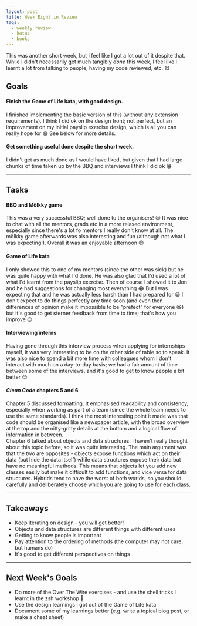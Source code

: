 ```yaml
---
layout: post
title: Week Eight in Review
tags:
  - weekly review
  - katas
  - books
---
```


This was another short week, but I feel like I got a lot out of it despite that. While I didn't necessarily get much tangibly _done_ this week, I feel like I learnt a lot from talking to people, having my code reviewed, etc. :yum:

## Goals

#### Finish the Game of Life kata, with good design.

I finished implementing the basic version of this (without any extension requirements). I think I did ok on the design front; not perfect, but an improvement on my initial payslip exercise design, which is all you can really hope for :sweat_smile: See below for more details.

#### Get something useful done despite the short week.

I didn't get as much done as I would have liked, but given that I had large chunks of time taken up by the BBQ and interviews I think I did ok :grin:

---

## Tasks

#### BBQ and Mölkky game

This was a very successful BBQ; well done to the organisers! :smiley: It was nice to chat with all the mentors, grads etc in a more relaxed environment, especially since there's a lot fo mentors I really don't know at all. The mölkky game afterwards was also interesting and fun (although not what I was expecting!). Overall it was an enjoyable afternoon :blush:

#### Game of Life kata

I only showed this to one of my mentors (since the other was sick) but he was quite happy with what I'd done. He was also glad that I'd used a lot of what I'd learnt from the payslip exercise. Then of course I showed it to Jon and he had suggestions for changing most everything :joy: But I was expecting that and he was actually less harsh than I had prepared for :grinning: I don't expect to do things perfectly any time soon (and even then differences of opinion make it impossible to be "prefect" for everyone :laughing:) but it's good to get sterner feedback from time to time; that's how you improve :wink:

#### Interviewing interns

Having gone through this interview process when applying for internships myself, it was very interesting to be on the other side of table so to speak. It was also nice to spend a bit more time with colleagues whom I don't interact with much on a day-to-day basis; we had a fair amount of time between some of the interviews, and it's good to get to know people a bit better :blush:

#### _Clean Code_ chapters 5 and 6

Chapter 5 discussed formatting. It emphasised readability and consistency, especially when working as part of a team (since the whole team needs to use the same standards). I think the most interesting point it made was that code should be organised like a newspaper article, with the broad overview at the top and the nitty-gritty details at the bottom and a logical flow of information in between.  
Chapter 6 talked about objects and data structures. I haven't really thought about this topic before, so it was quite interesting. The main argument was that the two are opposites - objects expose functions which act on their data (but hide the data itself) while data structures expose their data but have no meaningful methods. This means that objects let you add new classes easily but make it difficult to add functions, and vice versa for data structures. Hybrids tend to have the worst of both worlds, so you should carefully and deliberately choose which you are going to use for each class.

---

## Takeaways

* Keep iterating on design - you will get better!
* Objects and data structures are different things with different uses
* Getting to know people is important
* Pay attention to the ordering of methods (the computer may not care, but humans do)
* It's good to get different perspectives on things

---

## Next Week's Goals

* Do more of the Over The Wire exercises - and use the shell tricks I learnt in the zsh workshop :star2:
* Use the design learnings I got out of the Game of Life kata
* Document some of my learnings better (e.g. write a topical blog post, or make a cheat sheet)
